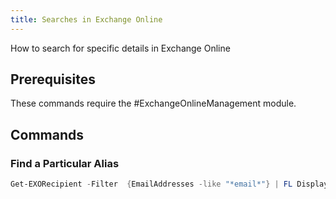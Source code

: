 ```yaml
---
title: Searches in Exchange Online
---
```


How to search for specific details in Exchange Online

## Prerequisites

These commands require the #ExchangeOnlineManagement module.

## Commands

### Find a Particular Alias

```PowerShell
Get-EXORecipient -Filter  {EmailAddresses -like "*email*"} | FL DisplayName,EmailAddresses
```
